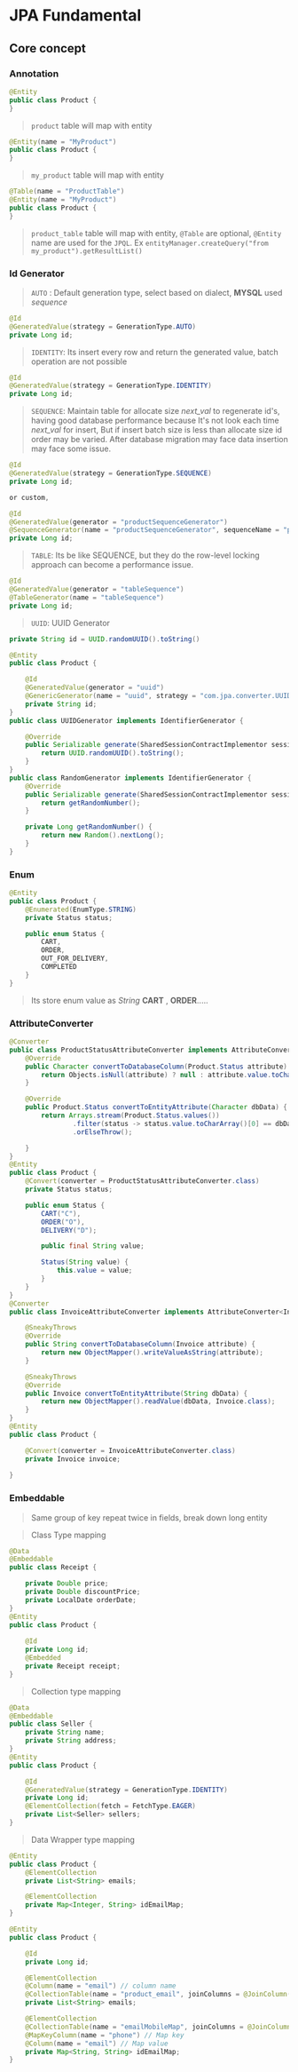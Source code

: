 # JPA Fundamental
## Core concept
### Annotation
```java
@Entity
public class Product {
}
```
> `product` table will map with entity
```java
@Entity(name = "MyProduct")
public class Product {
}
```
> `my_product` table will map with entity
```java
@Table(name = "ProductTable")
@Entity(name = "MyProduct")
public class Product {
}
```
> `product_table` table will map with entity, `@Table` are optional, `@Entity` name are used
> for the `JPQL`.  Ex `entityManager.createQuery("from my_product").getResultList()`
### Id Generator
> `AUTO` : Default generation type, select based on dialect, **MYSQL** used _sequence_
```java
@Id
@GeneratedValue(strategy = GenerationType.AUTO)
private Long id;
```
> `IDENTITY`: Its insert every row and return the generated value, batch operation are not possible
```java
@Id
@GeneratedValue(strategy = GenerationType.IDENTITY)
private Long id;
```
> `SEQUENCE`: Maintain table for allocate size _next_val_ to regenerate id's, having good database
> performance because It's not look each time _next_val_ for insert, But if insert batch size is 
> less than allocate size id order may be varied. After database migration may face data insertion
> may face some issue.
```java
@Id
@GeneratedValue(strategy = GenerationType.SEQUENCE)
private Long id;

or custom,

@Id 
@GeneratedValue(generator = "productSequenceGenerator")
@SequenceGenerator(name = "productSequenceGenerator", sequenceName = "productSequenceGenerator",allocationSize = 50)
private Long id;
```
> `TABLE`: Its be like SEQUENCE, but they do the row-level locking approach can become a performance issue.
```java
@Id
@GeneratedValue(generator = "tableSequence")
@TableGenerator(name = "tableSequence")
private Long id;
```
> `UUID`: UUID Generator
```java
private String id = UUID.randomUUID().toString()
```
```java
@Entity
public class Product {

    @Id
    @GeneratedValue(generator = "uuid")
    @GenericGenerator(name = "uuid", strategy = "com.jpa.converter.UUIDGenerator")
    private String id;
}
public class UUIDGenerator implements IdentifierGenerator {

    @Override
    public Serializable generate(SharedSessionContractImplementor session, Object object) throws HibernateException {
        return UUID.randomUUID().toString();
    }
}
public class RandomGenerator implements IdentifierGenerator {
    @Override
    public Serializable generate(SharedSessionContractImplementor session, Object object) throws HibernateException {
        return getRandomNumber();
    }

    private Long getRandomNumber() {
        return new Random().nextLong();
    }
}
```

### Enum
```java
@Entity
public class Product {
    @Enumerated(EnumType.STRING)
    private Status status;

    public enum Status {
        CART,
        ORDER,
        OUT_FOR_DELIVERY,
        COMPLETED
    }
}
```
> Its store enum value as _String_ **CART** , **ORDER**.....
### AttributeConverter
```java
@Converter
public class ProductStatusAttributeConverter implements AttributeConverter<Product.Status, Character> {
    @Override
    public Character convertToDatabaseColumn(Product.Status attribute) {
        return Objects.isNull(attribute) ? null : attribute.value.toCharArray()[0];
    }

    @Override
    public Product.Status convertToEntityAttribute(Character dbData) {
        return Arrays.stream(Product.Status.values())
                .filter(status -> status.value.toCharArray()[0] == dbData).findFirst()
                .orElseThrow();

    }
}
@Entity
public class Product {
    @Convert(converter = ProductStatusAttributeConverter.class)
    private Status status;

    public enum Status {
        CART("C"),
        ORDER("O"),
        DELIVERY("D");

        public final String value;

        Status(String value) {
            this.value = value;
        }
    }
}
@Converter
public class InvoiceAttributeConverter implements AttributeConverter<Invoice, String> {

    @SneakyThrows
    @Override
    public String convertToDatabaseColumn(Invoice attribute) {
        return new ObjectMapper().writeValueAsString(attribute);
    }

    @SneakyThrows
    @Override
    public Invoice convertToEntityAttribute(String dbData) {
        return new ObjectMapper().readValue(dbData, Invoice.class);
    }
}
@Entity
public class Product {

    @Convert(converter = InvoiceAttributeConverter.class)
    private Invoice invoice;
    
}
```
### Embeddable
> Same group of key repeat twice in fields, break down long entity

> Class Type mapping
```java
@Data
@Embeddable
public class Receipt {

    private Double price;
    private Double discountPrice;
    private LocalDate orderDate;
}
@Entity
public class Product {
    
    @Id
    private Long id;
    @Embedded
    private Receipt receipt;
}
```
> Collection type mapping
```java
@Data
@Embeddable
public class Seller {
    private String name;
    private String address;
}
@Entity
public class Product {

    @Id
    @GeneratedValue(strategy = GenerationType.IDENTITY)
    private Long id;
    @ElementCollection(fetch = FetchType.EAGER)
    private List<Seller> sellers;
}   
```
> Data Wrapper type mapping
```java
@Entity
public class Product {
    @ElementCollection
    private List<String> emails;

    @ElementCollection
    private Map<Integer, String> idEmailMap;
}

@Entity
public class Product {

    @Id
    private Long id;

    @ElementCollection
    @Column(name = "email") // column name
    @CollectionTable(name = "product_email", joinColumns = @JoinColumn(name = "id", referencedColumnName = "id"))
    private List<String> emails;

    @ElementCollection
    @CollectionTable(name = "emailMobileMap", joinColumns = @JoinColumn(name = "id"))
    @MapKeyColumn(name = "phone") // Map key
    @Column(name = "email") // Map value
    private Map<String, String> idEmailMap;
}    
```
